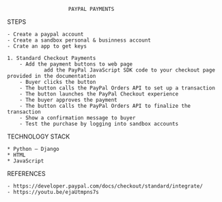                         PAYPAL PAYMENTS


STEPS

    - Create a paypal account
    - Create a sandbox personal & businness account
    - Crate an app to get keys

    1. Standard Checkout Payments
        - Add the payment buttons to web page
                add the PayPal JavaScript SDK code to your checkout page provided in the documentation
        - Buyer clicks the button
        - The button calls the PayPal Orders API to set up a transaction
        - The button launches the PayPal Checkout experience
        - The buyer approves the payment
        - The button calls the PayPal Orders API to finalize the        transaction
        - Show a confirmation message to buyer
        - Test the purchase by logging into sandbox accounts


TECHNOLOGY STACK

    * Python – Django
    * HTML
    * JavaScript


REFERENCES

    - https://developer.paypal.com/docs/checkout/standard/integrate/
    - https://youtu.be/ejaUtmpns7s